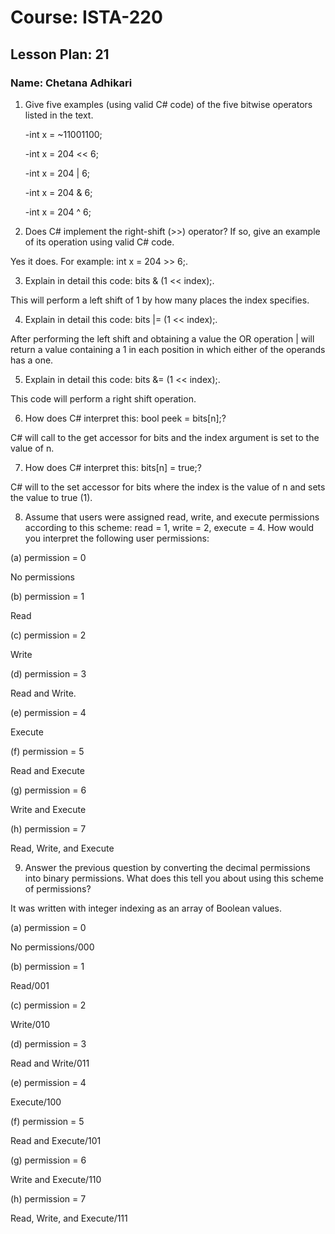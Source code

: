 # Course: ISTA-220
## Lesson Plan: 21
### Name: Chetana Adhikari


1. Give five examples (using valid C# code) of the five bitwise operators listed in the text. 

	-int x = ~11001100;
	
	-int x = 204 << 6;
	
	-int x = 204 | 6;
	
	-int x = 204 & 6;
	
	-int x = 204 ^ 6;
	  
	  
2. Does C# implement the right-shift (>>) operator? If so, give an example of its operation using valid C# code.
 
Yes it does. For example: int x = 204 >> 6;.

3. Explain in detail this code: bits & (1 << index);.

This will perform a left shift of 1 by how many places the index specifies.

4. Explain in detail this code: bits |= (1 << index);.

After performing the left shift and obtaining a value the OR operation | will return a value containing a 1 in each position in which either of the operands has a one.

5. Explain in detail this code: bits &= (1 << index);.

This code will perform a right shift operation.

6. How does C# interpret this: bool peek = bits[n];?

C# will call to the get accessor for bits and the index argument is set to the value of n. 

7. How does C# interpret this: bits[n] = true;?

C# will to the set accessor for bits where the index is the value of n and sets the value to true (1).


8. Assume that users were assigned read, write, and execute permissions according to this scheme: read = 1, write = 2, execute = 4. How would you interpret the following user permissions:

(a) permission = 0

No permissions

(b) permission = 1

Read

(c) permission = 2

Write

(d) permission = 3

Read and Write.

(e) permission = 4

Execute

(f) permission = 5

Read and Execute

(g) permission = 6

Write and Execute
 
(h) permission = 7

Read, Write, and Execute

9. Answer the previous question by converting the decimal permissions into binary permissions. What does this tell you about using this scheme of permissions?

It was written with integer indexing as an array of Boolean values.


(a) permission = 0  

No permissions/000 
 
(b) permission = 1  

Read/001 
 
(c) permission = 2  

Write/010  

(d) permission = 3  

Read and Write/011 
 
(e) permission = 4  

Execute/100 
 
(f) permission = 5  

Read and Execute/101
  
(g) permission = 6  

Write and Execute/110  

(h) permission = 7  

Read, Write, and Execute/111